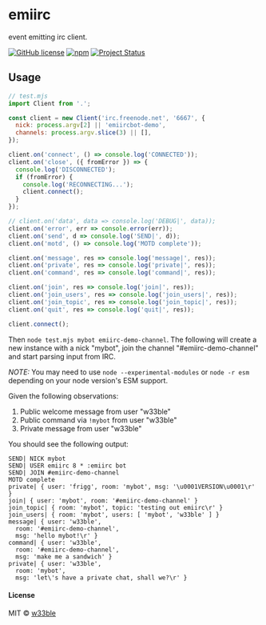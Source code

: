 # emiirc

event emitting irc client.

[![GitHub license](https://img.shields.io/badge/license-MIT-blue.svg)](https://raw.githubusercontent.com/w33ble/emiirc/master/LICENSE)
[![npm](https://img.shields.io/npm/v/emiirc.svg)](https://www.npmjs.com/package/emiirc)
[![Project Status](https://img.shields.io/badge/status-experimental-orange.svg)](https://nodejs.org/api/documentation.html#documentation_stability_index)

## Usage

```js
// test.mjs
import Client from '.';

const client = new Client('irc.freenode.net', '6667', {
  nick: process.argv[2] || 'emiircbot-demo',
  channels: process.argv.slice(3) || [],
});

client.on('connect', () => console.log('CONNECTED'));
client.on('close', ({ fromError }) => {
  console.log('DISCONNECTED');
  if (fromError) {
    console.log('RECONNECTING...');
    client.connect();
  }
});

// client.on('data', data => console.log('DEBUG|', data));
client.on('error', err => console.error(err));
client.on('send', d => console.log('SEND|', d));
client.on('motd', () => console.log('MOTD complete'));

client.on('message', res => console.log('message|', res));
client.on('private', res => console.log('private|', res));
client.on('command', res => console.log('command|', res));

client.on('join', res => console.log('join|', res));
client.on('join_users', res => console.log('join_users|', res));
client.on('join_topic', res => console.log('join_topic|', res));
client.on('quit', res => console.log('quit|', res));

client.connect();
```

Then `node test.mjs mybot emiirc-demo-channel`. The following will create a new instance with a nick "mybot", join the channel "#emiirc-demo-channel" and start parsing input from IRC.

*NOTE:* You may need to use `node --experimental-modules` or `node -r esm` depending on your node version's ESM support.

Given the following observations:

1. Public welcome message from user "w33ble"
1. Public command via `!mybot` from user "w33ble"
1. Private message from user "w33ble"

You should see the following output:

```
SEND| NICK mybot
SEND| USER emiirc 8 * :emiirc bot
SEND| JOIN #emiirc-demo-channel
MOTD complete
private| { user: 'frigg', room: 'mybot', msg: '\u0001VERSION\u0001\r' }
join| { user: 'mybot', room: '#emiirc-demo-channel' }
join_topic| { room: 'mybot', topic: 'testing out emiirc\r' }
join_users| { room: 'mybot', users: [ 'mybot', 'w33ble' ] }
message| { user: 'w33ble',
  room: '#emiirc-demo-channel',
  msg: 'hello mybot!\r' }
command| { user: 'w33ble',
  room: '#emiirc-demo-channel',
  msg: 'make me a sandwich' }
private| { user: 'w33ble',
  room: 'mybot',
  msg: 'let\'s have a private chat, shall we?\r' }
```

#### License

MIT © [w33ble](https://github.com/w33ble)